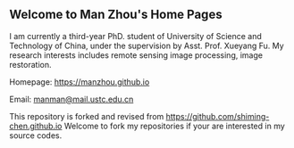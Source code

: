 ## Welcome to Man Zhou's Home Pages

I am currently a third-year PhD. student of University of Science and Technology of China, under the supervision by Asst. Prof. Xueyang Fu. My research interests includes remote sensing image processing, image restoration.

Homepage: https://manzhou.github.io

Email: manman@mail.ustc.edu.cn

This repository is forked and revised from https://github.com/shiming-chen.github.io
Welcome to fork my repositories if your are interested in my source codes.
